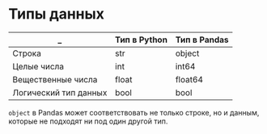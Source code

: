 # Типы данных



| \_                    | Тип в Python | Тип в Pandas |
| --------------------- | ------------ | ------------ |
| Строка                | str          | object       |
| Целые числа           | int          | int64        |
| Вещественные числа    | float        | float64      |
| Логический тип данных | bool         | bool         |

`object` в Pandas может соответствовать не только строке, но и данным, которые не подходят ни под один другой тип.
